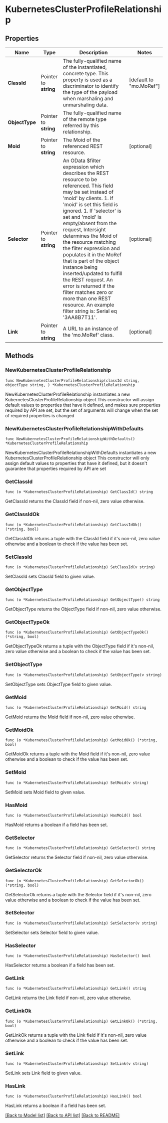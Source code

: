 # KubernetesClusterProfileRelationship

## Properties

Name | Type | Description | Notes
------------ | ------------- | ------------- | -------------
**ClassId** | Pointer to **string** | The fully-qualified name of the instantiated, concrete type. This property is used as a discriminator to identify the type of the payload when marshaling and unmarshaling data. | [default to "mo.MoRef"]
**ObjectType** | Pointer to **string** | The fully-qualified name of the remote type referred by this relationship. | 
**Moid** | Pointer to **string** | The Moid of the referenced REST resource. | [optional] 
**Selector** | Pointer to **string** | An OData $filter expression which describes the REST resource to be referenced. This field may be set instead of &#39;moid&#39; by clients. 1. If &#39;moid&#39; is set this field is ignored. 1. If &#39;selector&#39; is set and &#39;moid&#39; is empty/absent from the request, Intersight determines the Moid of the resource matching the filter expression and populates it in the MoRef that is part of the object instance being inserted/updated to fulfill the REST request. An error is returned if the filter matches zero or more than one REST resource. An example filter string is: Serial eq &#39;3AA8B7T11&#39;. | [optional] 
**Link** | Pointer to **string** | A URL to an instance of the &#39;mo.MoRef&#39; class. | [optional] 

## Methods

### NewKubernetesClusterProfileRelationship

`func NewKubernetesClusterProfileRelationship(classId string, objectType string, ) *KubernetesClusterProfileRelationship`

NewKubernetesClusterProfileRelationship instantiates a new KubernetesClusterProfileRelationship object
This constructor will assign default values to properties that have it defined,
and makes sure properties required by API are set, but the set of arguments
will change when the set of required properties is changed

### NewKubernetesClusterProfileRelationshipWithDefaults

`func NewKubernetesClusterProfileRelationshipWithDefaults() *KubernetesClusterProfileRelationship`

NewKubernetesClusterProfileRelationshipWithDefaults instantiates a new KubernetesClusterProfileRelationship object
This constructor will only assign default values to properties that have it defined,
but it doesn't guarantee that properties required by API are set

### GetClassId

`func (o *KubernetesClusterProfileRelationship) GetClassId() string`

GetClassId returns the ClassId field if non-nil, zero value otherwise.

### GetClassIdOk

`func (o *KubernetesClusterProfileRelationship) GetClassIdOk() (*string, bool)`

GetClassIdOk returns a tuple with the ClassId field if it's non-nil, zero value otherwise
and a boolean to check if the value has been set.

### SetClassId

`func (o *KubernetesClusterProfileRelationship) SetClassId(v string)`

SetClassId sets ClassId field to given value.


### GetObjectType

`func (o *KubernetesClusterProfileRelationship) GetObjectType() string`

GetObjectType returns the ObjectType field if non-nil, zero value otherwise.

### GetObjectTypeOk

`func (o *KubernetesClusterProfileRelationship) GetObjectTypeOk() (*string, bool)`

GetObjectTypeOk returns a tuple with the ObjectType field if it's non-nil, zero value otherwise
and a boolean to check if the value has been set.

### SetObjectType

`func (o *KubernetesClusterProfileRelationship) SetObjectType(v string)`

SetObjectType sets ObjectType field to given value.


### GetMoid

`func (o *KubernetesClusterProfileRelationship) GetMoid() string`

GetMoid returns the Moid field if non-nil, zero value otherwise.

### GetMoidOk

`func (o *KubernetesClusterProfileRelationship) GetMoidOk() (*string, bool)`

GetMoidOk returns a tuple with the Moid field if it's non-nil, zero value otherwise
and a boolean to check if the value has been set.

### SetMoid

`func (o *KubernetesClusterProfileRelationship) SetMoid(v string)`

SetMoid sets Moid field to given value.

### HasMoid

`func (o *KubernetesClusterProfileRelationship) HasMoid() bool`

HasMoid returns a boolean if a field has been set.

### GetSelector

`func (o *KubernetesClusterProfileRelationship) GetSelector() string`

GetSelector returns the Selector field if non-nil, zero value otherwise.

### GetSelectorOk

`func (o *KubernetesClusterProfileRelationship) GetSelectorOk() (*string, bool)`

GetSelectorOk returns a tuple with the Selector field if it's non-nil, zero value otherwise
and a boolean to check if the value has been set.

### SetSelector

`func (o *KubernetesClusterProfileRelationship) SetSelector(v string)`

SetSelector sets Selector field to given value.

### HasSelector

`func (o *KubernetesClusterProfileRelationship) HasSelector() bool`

HasSelector returns a boolean if a field has been set.

### GetLink

`func (o *KubernetesClusterProfileRelationship) GetLink() string`

GetLink returns the Link field if non-nil, zero value otherwise.

### GetLinkOk

`func (o *KubernetesClusterProfileRelationship) GetLinkOk() (*string, bool)`

GetLinkOk returns a tuple with the Link field if it's non-nil, zero value otherwise
and a boolean to check if the value has been set.

### SetLink

`func (o *KubernetesClusterProfileRelationship) SetLink(v string)`

SetLink sets Link field to given value.

### HasLink

`func (o *KubernetesClusterProfileRelationship) HasLink() bool`

HasLink returns a boolean if a field has been set.


[[Back to Model list]](../README.md#documentation-for-models) [[Back to API list]](../README.md#documentation-for-api-endpoints) [[Back to README]](../README.md)


